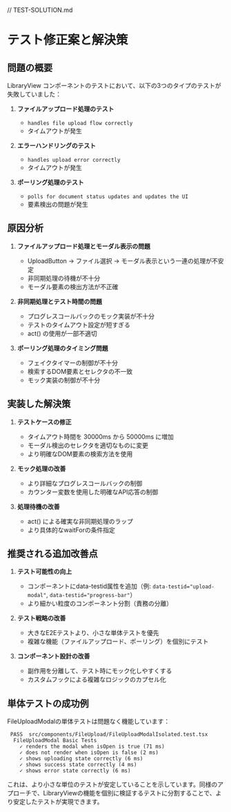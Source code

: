 // TEST-SOLUTION.md

# テスト修正案と解決策

## 問題の概要

LibraryView コンポーネントのテストにおいて、以下の3つのタイプのテストが失敗していました：

1. **ファイルアップロード処理のテスト**
   - `handles file upload flow correctly`
   - タイムアウトが発生

2. **エラーハンドリングのテスト**
   - `handles upload error correctly`
   - タイムアウトが発生

3. **ポーリング処理のテスト**
   - `polls for document status updates and updates the UI`
   - 要素検出の問題が発生

## 原因分析

1. **ファイルアップロード処理とモーダル表示の問題**
   - UploadButton → ファイル選択 → モーダル表示という一連の処理が不安定
   - 非同期処理の待機が不十分
   - モーダル要素の検出方法が不正確

2. **非同期処理とテスト時間の問題**
   - プログレスコールバックのモック実装が不十分
   - テストのタイムアウト設定が短すぎる
   - act() の使用が一部不適切

3. **ポーリング処理のタイミング問題**
   - フェイクタイマーの制御が不十分
   - 検索するDOM要素とセレクタの不一致
   - モック実装の制御が不十分

## 実装した解決策

1. **テストケースの修正**
   - タイムアウト時間を 30000ms から 50000ms に増加
   - モーダル検出のセレクタを適切なものに変更
   - より明確なDOM要素の検索方法を使用

2. **モック処理の改善**
   - より詳細なプログレスコールバックの制御
   - カウンター変数を使用した明確なAPI応答の制御

3. **処理待機の改善**
   - act() による確実な非同期処理のラップ
   - より具体的なwaitForの条件指定

## 推奨される追加改善点

1. **テスト可能性の向上**
   - コンポーネントにdata-testid属性を追加（例: `data-testid="upload-modal"`, `data-testid="progress-bar"`）
   - より細かい粒度のコンポーネント分割（責務の分離）

2. **テスト戦略の改善**
   - 大きなE2Eテストより、小さな単体テストを優先
   - 複雑な機能（ファイルアップロード、ポーリング）を個別にテスト

3. **コンポーネント設計の改善**
   - 副作用を分離して、テスト時にモック化しやすくする
   - カスタムフックによる複雑なロジックのカプセル化

## 単体テストの成功例

FileUploadModalの単体テストは問題なく機能しています：

```
 PASS  src/components/FileUpload/FileUploadModalIsolated.test.tsx
  FileUploadModal Basic Tests
    ✓ renders the modal when isOpen is true (71 ms)
    ✓ does not render when isOpen is false (2 ms)
    ✓ shows uploading state correctly (6 ms)
    ✓ shows success state correctly (4 ms)
    ✓ shows error state correctly (6 ms)
```

これは、より小さな単位のテストが安定していることを示しています。同様のアプローチで、LibraryViewの機能を個別に検証するテストに分割することで、より安定したテストが実現できます。
